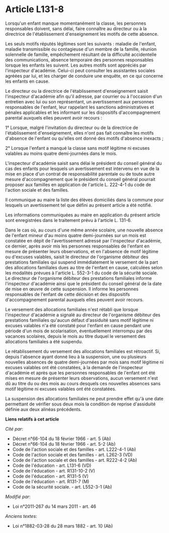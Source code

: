 # Article L131-8

Lorsqu'un enfant manque momentanément la classe, les personnes responsables doivent, sans délai, faire connaître au directeur
ou à la directrice de l'établissement d'enseignement les motifs de cette absence. 

Les seuls motifs réputés légitimes sont les suivants : maladie de l'enfant, maladie transmissible ou contagieuse d'un membre
de la famille, réunion solennelle de famille, empêchement résultant de la difficulté accidentelle des communications, absence
temporaire des personnes responsables lorsque les enfants les suivent. Les autres motifs sont appréciés par l'inspecteur
d'académie. Celui-ci peut consulter les assistantes sociales agréées par lui, et les charger de conduire une enquête, en ce
qui concerne les enfants en cause. 

Le directeur ou la directrice de l'établissement d'enseignement saisit l'inspecteur d'académie afin qu'il adresse, par
courrier ou à l'occasion d'un entretien avec lui ou son représentant, un avertissement aux personnes responsables de
l'enfant, leur rappelant les sanctions administratives et pénales applicables et les informant sur les dispositifs
d'accompagnement parental auxquels elles peuvent avoir recours : 

1° Lorsque, malgré l'invitation du directeur ou de la directrice de l'établissement d'enseignement, elles n'ont pas fait
connaître les motifs d'absence de l'enfant ou qu'elles ont donné des motifs d'absence inexacts ; 

2° Lorsque l'enfant a manqué la classe sans motif légitime ni excuses valables au moins quatre demi-journées dans le mois.

L'inspecteur d'académie saisit sans délai le président du conseil général du cas des enfants pour lesquels un avertissement
est intervenu en vue de la mise en place d'un contrat de responsabilité parentale ou de toute autre mesure d'accompagnement
que le président du conseil général pourrait proposer aux familles en application de l'article L. 222-4-1 du code de l'action
sociale et des familles. 

Il communique au maire la liste des élèves domiciliés dans la commune pour lesquels un avertissement tel que défini au
présent article a été notifié. 

Les informations communiquées au maire en application du présent article sont enregistrées dans le traitement prévu à
l'article L. 131-6. 

Dans le cas où, au cours d'une même année scolaire, une nouvelle absence de l'enfant mineur d'au moins quatre demi-journées
sur un mois est constatée en dépit de l'avertissement adressé par l'inspecteur d'académie, ce dernier, après avoir mis les
personnes responsables de l'enfant en mesure de présenter leurs observations, et en l'absence de motif légitime ou d'excuses
valables, saisit le directeur de l'organisme débiteur des prestations familiales qui suspend immédiatement le versement de la
part des allocations familiales dues au titre de l'enfant en cause, calculées selon les modalités prévues à l'article L.
552-3-1 du code de la sécurité sociale. Le directeur de l'organisme débiteur des prestations familiales informe l'inspecteur
d'académie ainsi que le président du conseil général de la date de mise en œuvre de cette suspension. Il informe les
personnes responsables de l'enfant de cette décision et des dispositifs d'accompagnement parental auxquels elles peuvent
avoir recours. 

Le versement des allocations familiales n'est rétabli que lorsque l'inspecteur d'académie a signalé au directeur de
l'organisme débiteur des prestations familiales qu'aucun défaut d'assiduité sans motif légitime ni excuses valables n'a été
constaté pour l'enfant en cause pendant une période d'un mois de scolarisation, éventuellement interrompu par des vacances
scolaires, depuis le mois au titre duquel le versement des allocations familiales a été suspendu. 

Le rétablissement du versement des allocations familiales est rétroactif. Si, depuis l'absence ayant donné lieu à la
suspension, une ou plusieurs nouvelles absences de quatre demi-journées par mois sans motif légitime ni excuses valables ont
été constatées, à la demande de l'inspecteur d'académie et après que les personnes responsables de l'enfant ont été mises en
mesure de présenter leurs observations, aucun versement n'est dû au titre du ou des mois au cours desquels ces nouvelles
absences sans motif légitime ni excuses valables ont été constatées. 

La suspension des allocations familiales ne peut prendre effet qu'à une date permettant de vérifier sous deux mois la
condition de reprise d'assiduité définie aux deux alinéas précédents.

**Liens relatifs à cet article**

_Cité par_:

  - Décret n°66-104 du 18 février 1966 - art. 5 (Ab)
  - Décret n°66-104 du 18 février 1966 - art. 5-2 (Ab)
  - Code de l'action sociale et des familles - art. L222-4-1 (Ab)
  - Code de l'action sociale et des familles - art. L262-3 (VD)
  - Code de l'action sociale et des familles - art. R222-4-2 (Ab)
  - Code de l'éducation - art. L131-6 (VD)
  - Code de l'éducation - art. R131-10-2 (V)
  - Code de l'éducation - art. R131-5 (V)
  - Code de l'éducation - art. R131-7 (M)
  - Code de la sécurité sociale. - art. L552-3-1 (Ab)

_Modifié par_:

  - Loi n°2011-267 du 14 mars 2011 - art. 46

_Anciens textes_:

  - Loi n°1882-03-28 du 28 mars 1882 - art. 10 (Ab)
